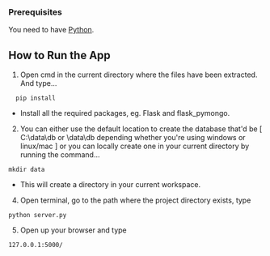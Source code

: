 ### Prerequisites

You need to have [Python](https://www.python.org/downloads/).


## How to Run the App

1. Open cmd in the current directory where the files have been extracted. And type...
```
  pip install
```
* Install all the required packages, eg. Flask and flask_pymongo.

2. You can either use the default location to create the database that'd be [ C:\data\db or \data\db depending whether you're using windows or linux/mac ] or you can locally create one in your current 
directory by running the command...
```
mkdir data
```
* This will create a directory in your current workspace.

4. Open terminal, go to the path where the project directory exists, type
```
python server.py
```

5. Open up your browser and type 
```
127.0.0.1:5000/
```